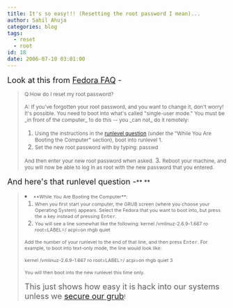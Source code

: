 ```yaml
---
title: It's so easy!!! (Resetting the root password I mean)...
author: Sahil Ahuja
categories: blog
tags:
  - reset
  - root
id: 18
date: 2006-07-10 03:01:00
---
```


<span style="font-size:130%;">Look at this from  [Fedora FAQ](http://www.fedorafaq.org/basics/) -</span>
> <span style="font-size:85%;">Q:How do I reset my root password? </span>> 
> <div><span style="font-size:85%;">A: If you've forgotten your root password, and you want to change it, don't worry!  It's possible. You need to boot into what's called "single-user  mode." You must be _in front of the computer_ to do this --  you _can not_ do it remotely: </span>> 
> 
> 1.  <span style="font-size:85%;">Using the instructions in the [runlevel question](http://www.fedorafaq.org/basics/#runlevel) (under the "While You Are Booting the      Computer" section), boot into runlevel 1.</span>
> 2.  <span style="font-size:85%;">Set the new root password with by typing: </span><span style="font-size:85%;">passwd</span>> 
> 
> <span style="font-size:85%;">And then enter your new root password when asked.</span>
> 3.  <span style="font-size:85%;">Reboot your machine, and you will now be able to log in as root with      the new password that you entered.</span>> 
> </div>
<span style="font-size:130%;">And here's that runlevel question -</span>**
**
> <li><span style="font-size:78%;">**While You Are Booting the Computer**: </span>> 
> 
> 1.  <span style="font-size:78%;">When you first start your computer, the GRUB screen (where you         choose your Operating System) appears. Select the Fedora that          you want to boot into, but press the <kbd>a</kbd> key instead of          pressing <kbd>Enter</kbd>.</span>
> 2.  <span style="font-size:78%;">You will see a line somewhat like the following: </span><span style="font-size:78%;">kernel /vmlinuz-2.6.9-1.667 ro            root=LABEL=/ acpi=on rhgb quiet</span>> 
> 
> <span style="font-size:78%;">Add the number of your runlevel to the end of that line, and then           press <kbd>Enter</kbd>. For example, to boot into text-only mode,           the line would look like:</span>> 
> 
> <span style="font-size:78%;">kernel /vmlinuz-2.6.9-1.667 ro           root=LABEL=/ acpi=on rhgb quiet 3</span>> 
> <span style="font-size:78%;">You will then boot into the new runlevel this time only.</span></li>
<span style="font-size:130%;">This just shows how easy it is hack into our systems unless we [secure our grub](http://wiki.linuxquestions.org/wiki/Securing_GRUB)</span>!